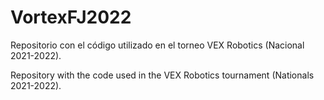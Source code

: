 # VortexFJ2022

Repositorio con el código utilizado en el torneo VEX Robotics (Nacional 2021-2022).

Repository with the code used in the VEX Robotics tournament (Nationals 2021-2022).
